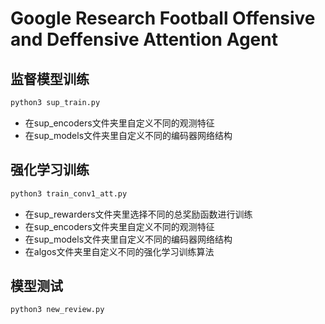 # Google Research Football Offensive and Deffensive Attention Agent

## 监督模型训练
```bash
python3 sup_train.py
```
- 在sup_encoders文件夹里自定义不同的观测特征
- 在sup_models文件夹里自定义不同的编码器网络结构

## 强化学习训练
```bash
python3 train_conv1_att.py
```
- 在sup_rewarders文件夹里选择不同的总奖励函数进行训练
- 在sup_encoders文件夹里自定义不同的观测特征
- 在sup_models文件夹里自定义不同的编码器网络结构
- 在algos文件夹里自定义不同的强化学习训练算法

## 模型测试
```bash
python3 new_review.py
```



